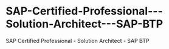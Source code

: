 # SAP-Certified-Professional---Solution-Architect---SAP-BTP
SAP Certified Professional - Solution Architect - SAP BTP
